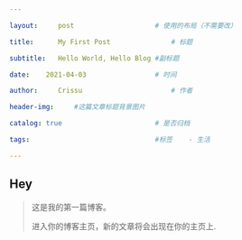 ```yaml
---

layout:     post   				    # 使用的布局（不需要改） 

title:      My First Post 				# 标题  

subtitle:   Hello World, Hello Blog #副标题 

date:    2021-04-03 				# 时间 

author:     Crissu 						# 作者 

header-img:  	#这篇文章标题背景图片 

catalog: true 						# 是否归档 

tags:								#标签    - 生活 

---
```


## Hey 

> 这是我的第一篇博客。 
>
> 进入你的博客主页，新的文章将会出现在你的主页上.

